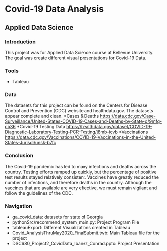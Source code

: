 # Covid-19 Data Analysis
## Applied Data Science

### Introduction
This project was for Applied Data Science course at Bellevue University.  The goal was create different visual presentations for Covid-19 Data.

### Tools
* Tableau

### Data
The datasets for this project can be found on the Centers for Disease Control and Prevention (CDC) website and healthdata.gov.  The datasets appear complete and clean.
*Cases & Deaths
https://data.cdc.gov/Case-Surveillance/United-States-COVID-19-Cases-and-Deaths-by-State-o/9mfq-cb36
*Covid-19 Testing Data
https://healthdata.gov/dataset/COVID-19-Diagnostic-Laboratory-Testing-PCR-Testing/j8mb-icvb
*Vaccinations
https://data.cdc.gov/Vaccinations/COVID-19-Vaccinations-in-the-United-States-Jurisdi/unsk-b7fc



### Conclusion
The Covid-19 pandemic has led to many infections and deaths across the country.
Testing efforts ramped up quickly, but the percentage of positive test results stayed relatively consistent.
Vaccines have greatly reduced the number of infections, and therefore deaths in the country.
Although the vaccines that are available are very effective, we must remain vigilant and follow the guidelines of the CDC.



### Navigation
* ga_covid_data: datasets for state of Georgia
* pythonSrc/recommend_system_main.py: Project Program File
* tableauExport: Different Visualizations created in Tableau
* Covid_AnalysisThruMay2020_FinalSubmit.twb: Main Tableau file for the project
* DSC680_Project2_CovidData_Ibanez_Conrad.pptx: Project Presentation
